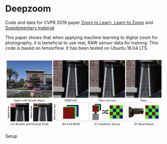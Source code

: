 # Deepzoom
Code and data for CVPR 2019 paper [Zoom to Learn, Learn to Zoom]()
 and [Supplementary material]()

This paper shows that when applying machine learning to digital zoom for photography, it is beneficial to use real, RAW sensor data for training. This code is based on tensorflow. It has been tested on Ubuntu 16.04 LTS.

## ![](./teaser/teaser.png)

Setup